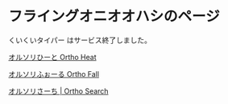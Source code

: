 # フライングオニオオハシのページ

くいくいタイパー はサービス終了しました。

[オルソリひーと  Ortho Heat](https://oha-ohashi.github.io/2022_1/a_ortho/ortho_heat.html)

[オルソリふぉーる  Ortho Fall](https://oha-ohashi.github.io/2022_1/a_ortho/ortho_typing.html)

[オルソリさーち | Ortho Search](https://oha-ohashi.github.io/ortho_search/)
